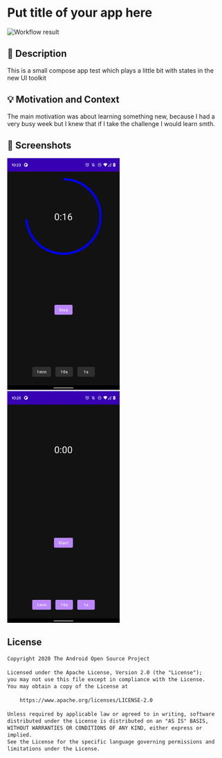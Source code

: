 # Put title of your app here

<!--- Replace <OWNER> with your Github Username and <REPOSITORY> with the name of your repository. -->
<!--- You can find both of these in the url bar when you open your repository in github. -->
![Workflow result](https://github.com/RBJUR/clock-compose/workflows/Check/badge.svg)


## :scroll: Description
<!--- Describe your app in one or two sentences -->
This is a small compose app test which plays a little bit with states in the new UI toolkit


## :bulb: Motivation and Context
<!--- Optionally point readers to interesting parts of your submission. -->
<!--- What are you especially proud of? -->
The main motivation was about learning something new, because I had a very busy week but
I knew that if I take the challenge I would learn smth.


## :camera_flash: Screenshots
<!-- You can add more screenshots here if you like -->
<img src="/results/screenshot_1.png" width="260">&emsp;<img src="/results/screenshot_2.png" width="260">

## License
```
Copyright 2020 The Android Open Source Project

Licensed under the Apache License, Version 2.0 (the "License");
you may not use this file except in compliance with the License.
You may obtain a copy of the License at

    https://www.apache.org/licenses/LICENSE-2.0

Unless required by applicable law or agreed to in writing, software
distributed under the License is distributed on an "AS IS" BASIS,
WITHOUT WARRANTIES OR CONDITIONS OF ANY KIND, either express or implied.
See the License for the specific language governing permissions and
limitations under the License.
```